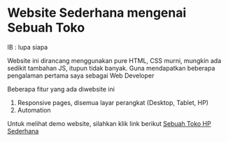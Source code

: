 # Website Sederhana mengenai Sebuah Toko
IB : lupa siapa

Website ini dirancang menggunakan pure HTML, CSS murni, mungkin ada sedikit tambahan JS, itupun tidak banyak. Guna mendapatkan beberapa pengalaman pertama saya sebagai Web Developer

Beberapa fitur yang ada diwebsite ini
1. Responsive pages, disemua layar perangkat (Desktop, Tablet, HP)
2. Automation


Untuk melihat demo website, silahkan klik link berikut
[Sebuah Toko HP Sederhana](https://alfinwahyusubekti.github.io/sebuah-toko-hp//)
